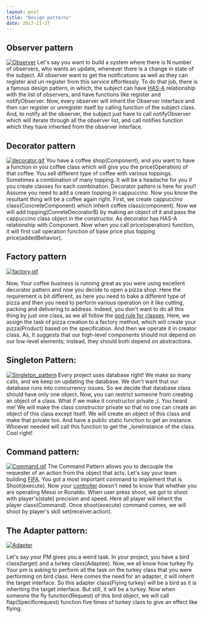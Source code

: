 ```yaml
---
layout: post
title: "Design patterns"
date: 2017-11-27
---
```


## Observer pattern
[![Observer](https://upload.wikimedia.org/wikipedia/commons/thumb/8/8d/Observer.svg/500px-Observer.svg.png "Observer")](https://upload.wikimedia.org/wikipedia/commons/thumb/8/8d/Observer.svg/500px-Observer.svg.png)
Let's say you want to build a system where there is N number of observers, who wants an update, whenever there is a change in state of the subject. All observer want to get the notifications as well as they can register and un-register from this service effortlessly. 
To do that job, there is a famous design pattern, in which, the subject can have [HAS-A](https://en.wikipedia.org/wiki/Has-a) relationship with the list of observers, and have functions like register and notifyObserver.
Now, every observer will inherit the Observer interface and then can register or unregister itself by calling function of the subject class. And, to notify all the observer, the subject just have to call notifyObserver which will iterate through all the observer list, and call notifies function which they have inherited from the observer interface.

## Decorator pattern 
[![decorator.gif](http://www.dofactory.com/images/diagrams/net/decorator.gif "Decorator")](http://www.dofactory.com/images/diagrams/net/decorator.gif)
You have a coffee shop(Component), and you want to have a function in you coffee class which will give you the price(Operation) of that coffee.
You sell different type of coffee with various toppings. Sometimes a combination of many topping. It will be a headache for you if you create classes for each combination. 
Decorator pattern is here for you!!
Assume you need to add a cream topping in cappuccino. Now you know the resultant thing will be a coffee again right. First, we create cappuccino class(ConcreteComponent) which inherit coffee class(component). Now we will add topping(ConreteDecoratorB) by making an object of it and pass the cappuccino class object in the constructor. As decorator has HAS-A relationship with Component. Now when you call price(operation) function, it will first call operation function of base price plus topping price(addedBehavior). 

## Factory pattern
[![factory.gif](http://www.dofactory.com/images/diagrams/net/factory.gif "Factory")](http://www.dofactory.com/images/diagrams/net/factory.gif)

Now, Your coffee business is running great as you were using excellent decorator pattern and now you decide to open a pizza shop. 
Here the requirement is bit different, as here you need to bake a different type of pizza and then you need to perform various operation on it like cutting, packing and delivering to address.
Indeed, you don't want to do all this thing by just one class, as we all follow the [god rule for classes](https://en.wikipedia.org/wiki/Single_responsibility_principle). Here, we assign the task of pizza creation to a factory method, which will create your pizza(Product) based on the specification. And then we operate it in creator class. As, It suggests that our high-level components should not depend on our low-level elements; instead, they should both depend on abstractions. 


## Singleton Pattern:
[![Singleton_pattern](https://www.tutorialspoint.com/design_pattern/images/singleton_pattern_uml_diagram.jpg "Singleton_pattern")](https://www.tutorialspoint.com/design_pattern/images/singleton_pattern_uml_diagram.jpg)
Every project uses database right! We make so many calls, and we keep on updating the database. We don't want that our database runs into concurrency issues. So we decide that database class should have only one object. Now, you can restrict someone from creating an object of a class. What if we make it constructor private ;). You heard me! We will make the class constructor private so that no one can create an object of this class except itself. We will create an object of this class and make that private too. And have a public static function to get an instance. Whoever needed will call this function to get the _loneInstance of the class. Cool right!


## Command pattern:  
[![Command.gif](https://upload.wikimedia.org/wikipedia/commons/thumb/b/bf/Command_pattern.svg/700px-Command_pattern.svg.png "Command")](https://upload.wikimedia.org/wikipedia/commons/thumb/b/bf/Command_pattern.svg/700px-Command_pattern.svg.png)
The Command Pattern allows you to decouple the requester of an action from the object that acts. 
Let's say your team building [FIFA](https://www.easports.com/fifa). You got a most important command to implement that is Shoot(execute). Now your [controller](https://compass-ssl.xbox.com/assets/d3/d8/d3d83d26-d0df-49b8-9ad2-f213425a091d.jpg?n=X1-Wireless-Controller-Black_Gallery_1056x594_02.jpg) doesn't need to know that whether you are operating Messi or Ronaldo. When user press shoot, we got to shoot with player's(state) precision and speed. Here all player will inherit the player class(Command). Once shoot(execute) command comes, we will shoot by player's skill set(receiver.action).



## The Adapter pattern:
[![Adapter](http://www.dofactory.com/images/diagrams/net/adapter.gif "Adapter")](http://www.dofactory.com/images/diagrams/net/adapter.gif)

Let's say your PM gives you a weird task. In your project, you have a bird class(target) and a turkey class(Adaptee). Now, we all know how turkey fly. Your pm is asking to perform all the task on the turkey class that you were performing on bird class. Here comes the need for an adapter, it will inherit the target interface. So this adapter class(Flying turkey) will be a bird as it is inheriting the target interface. But still, it will be a turkey. Now when someone the fly function(Request) of this bird object, we will call flap(Specificrequest) function five times of turkey class to give an effect like flying.